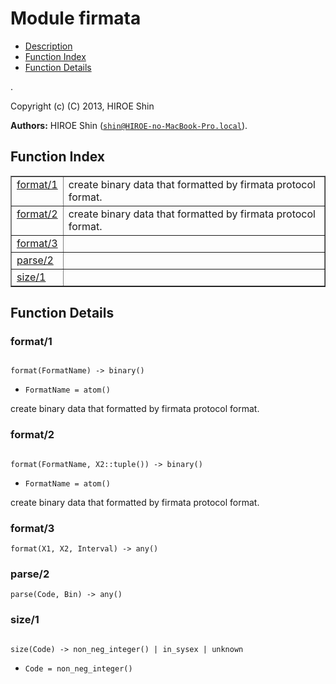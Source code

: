 

# Module firmata #
* [Description](#description)
* [Function Index](#index)
* [Function Details](#functions)

.

Copyright (c) (C) 2013, HIROE Shin

__Authors:__ HIROE Shin ([`shin@HIROE-no-MacBook-Pro.local`](mailto:shin@HIROE-no-MacBook-Pro.local)).

<a name="index"></a>

## Function Index ##


<table width="100%" border="1" cellspacing="0" cellpadding="2" summary="function index"><tr><td valign="top"><a href="#format-1">format/1</a></td><td>create binary data that formatted by firmata protocol format.</td></tr><tr><td valign="top"><a href="#format-2">format/2</a></td><td>create binary data that formatted by firmata protocol format.</td></tr><tr><td valign="top"><a href="#format-3">format/3</a></td><td></td></tr><tr><td valign="top"><a href="#parse-2">parse/2</a></td><td></td></tr><tr><td valign="top"><a href="#size-1">size/1</a></td><td></td></tr></table>


<a name="functions"></a>

## Function Details ##

<a name="format-1"></a>

### format/1 ###

<pre><code>
format(FormatName) -&gt; binary()
</code></pre>

<ul class="definitions"><li><code>FormatName = atom()</code></li></ul>

create binary data that formatted by firmata protocol format.

<a name="format-2"></a>

### format/2 ###

<pre><code>
format(FormatName, X2::tuple()) -&gt; binary()
</code></pre>

<ul class="definitions"><li><code>FormatName = atom()</code></li></ul>

create binary data that formatted by firmata protocol format.

<a name="format-3"></a>

### format/3 ###

`format(X1, X2, Interval) -> any()`

<a name="parse-2"></a>

### parse/2 ###

`parse(Code, Bin) -> any()`

<a name="size-1"></a>

### size/1 ###

<pre><code>
size(Code) -&gt; non_neg_integer() | in_sysex | unknown
</code></pre>

<ul class="definitions"><li><code>Code = non_neg_integer()</code></li></ul>

